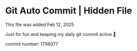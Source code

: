 # Git Auto Commit | Hidden File

This file was added Feb 12, 2025

Just for fun and keeping my daily git commit active 🤪

commit number: 1706077
